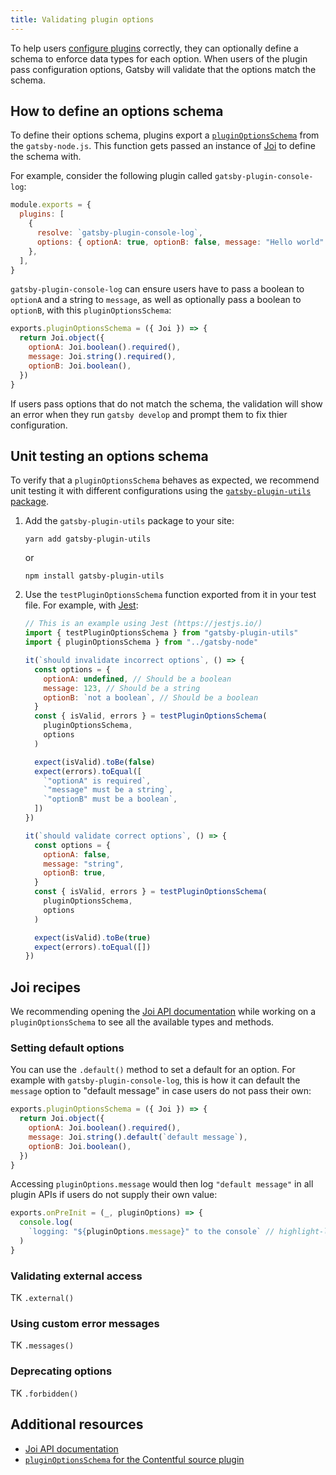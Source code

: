 ```yaml
---
title: Validating plugin options
---
```


To help users [configure plugins](/docs/configuring-usage-with-plugin-options/) correctly, they can optionally define a schema to enforce data types for each option. When users of the plugin pass configuration options, Gatsby will validate that the options match the schema.

## How to define an options schema

To define their options schema, plugins export a [`pluginOptionsSchema`](/docs/node-apis/#pluginOptionsSchema) from the `gatsby-node.js`. This function gets passed an instance of [Joi](https://joi.dev) to define the schema with.

For example, consider the following plugin called `gatsby-plugin-console-log`:

```javascript:title=gatsby-config.js
module.exports = {
  plugins: [
    {
      resolve: `gatsby-plugin-console-log`,
      options: { optionA: true, optionB: false, message: "Hello world" },
    },
  ],
}
```

`gatsby-plugin-console-log` can ensure users have to pass a boolean to `optionA` and a string to `message`, as well as optionally pass a boolean to `optionB`, with this `pluginOptionsSchema`:

```javascript:title=plugins/gatsby-plugin-console-log/gatsby-node.js
exports.pluginOptionsSchema = ({ Joi }) => {
  return Joi.object({
    optionA: Joi.boolean().required(),
    message: Joi.string().required(),
    optionB: Joi.boolean(),
  })
}
```

If users pass options that do not match the schema, the validation will show an error when they run `gatsby develop` and prompt them to fix thier configuration.

## Unit testing an options schema

To verify that a `pluginOptionsSchema` behaves as expected, we recommend unit testing it with different configurations using the [`gatsby-plugin-utils` package](https://github.com/gatsbyjs/gatsby/tree/master/packages/gatsby-plugin-utils#testpluginoptionsschema).

1. Add the `gatsby-plugin-utils` package to your site:

   ```shell
   yarn add gatsby-plugin-utils
   ```

   or

   ```shell
   npm install gatsby-plugin-utils
   ```

2. Use the `testPluginOptionsSchema` function exported from it in your test file. For example, with [Jest](https://jestjs.io):

   ```javascript:title=plugins/gatsby-plugin-console/__tests__/pluginOptionsSchema.test.js
   // This is an example using Jest (https://jestjs.io/)
   import { testPluginOptionsSchema } from "gatsby-plugin-utils"
   import { pluginOptionsSchema } from "../gatsby-node"

   it(`should invalidate incorrect options`, () => {
     const options = {
       optionA: undefined, // Should be a boolean
       message: 123, // Should be a string
       optionB: `not a boolean`, // Should be a boolean
     }
     const { isValid, errors } = testPluginOptionsSchema(
       pluginOptionsSchema,
       options
     )

     expect(isValid).toBe(false)
     expect(errors).toEqual([
       `"optionA" is required`,
       `"message" must be a string`,
       `"optionB" must be a boolean`,
     ])
   })

   it(`should validate correct options`, () => {
     const options = {
       optionA: false,
       message: "string",
       optionB: true,
     }
     const { isValid, errors } = testPluginOptionsSchema(
       pluginOptionsSchema,
       options
     )

     expect(isValid).toBe(true)
     expect(errors).toEqual([])
   })
   ```

## Joi recipes

We recommending opening the [Joi API documentation](https://joi.dev/api/) while working on a `pluginOptionsSchema` to see all the available types and methods.

### Setting default options

You can use the `.default()` method to set a default for an option. For example with `gatsby-plugin-console-log`, this is how it can default the `message` option to "default message" in case users do not pass their own:

```javascript:title=plugins/gatsby-plugin-console-log/gatsby-node.js
exports.pluginOptionsSchema = ({ Joi }) => {
  return Joi.object({
    optionA: Joi.boolean().required(),
    message: Joi.string().default(`default message`),
    optionB: Joi.boolean(),
  })
}
```

Accessing `pluginOptions.message` would then log `"default message"` in all plugin APIs if users do not supply their own value:

```javascript:title=plugins/gatsby-plugin-console-log/gatsby-node.js
exports.onPreInit = (_, pluginOptions) => {
  console.log(
    `logging: "${pluginOptions.message}" to the console` // highlight-line
  )
}
```

### Validating external access

TK `.external()`

### Using custom error messages

TK `.messages()`

### Deprecating options

TK `.forbidden()`

## Additional resources

- [Joi API documentation](https://joi.dev/api/)
- [`pluginOptionsSchema` for the Contentful source plugin](https://github.com/gatsbyjs/gatsby/blob/af973d4647dc14c85555a2ad8f1aff08028ee3b7/packages/gatsby-source-contentful/src/gatsby-node.js#L75-L159)
